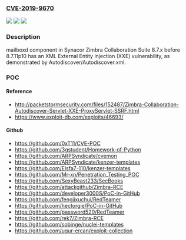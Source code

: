 ### [CVE-2019-9670](https://cve.mitre.org/cgi-bin/cvename.cgi?name=CVE-2019-9670)
![](https://img.shields.io/static/v1?label=Product&message=n%2Fa&color=blue)
![](https://img.shields.io/static/v1?label=Version&message=n%2Fa&color=blue)
![](https://img.shields.io/static/v1?label=Vulnerability&message=n%2Fa&color=brighgreen)

### Description

mailboxd component in Synacor Zimbra Collaboration Suite 8.7.x before 8.7.11p10 has an XML External Entity injection (XXE) vulnerability, as demonstrated by Autodiscover/Autodiscover.xml.

### POC

#### Reference
- http://packetstormsecurity.com/files/152487/Zimbra-Collaboration-Autodiscover-Servlet-XXE-ProxyServlet-SSRF.html
- https://www.exploit-db.com/exploits/46693/

#### Github
- https://github.com/0xT11/CVE-POC
- https://github.com/3gstudent/Homework-of-Python
- https://github.com/ARPSyndicate/cvemon
- https://github.com/ARPSyndicate/kenzer-templates
- https://github.com/Elsfa7-110/kenzer-templates
- https://github.com/Mr-xn/Penetration_Testing_POC
- https://github.com/SexyBeast233/SecBooks
- https://github.com/attackgithub/Zimbra-RCE
- https://github.com/developer3000S/PoC-in-GitHub
- https://github.com/fengjixuchui/RedTeamer
- https://github.com/hectorgie/PoC-in-GitHub
- https://github.com/password520/RedTeamer
- https://github.com/rek7/Zimbra-RCE
- https://github.com/sobinge/nuclei-templates
- https://github.com/ugur-ercan/exploit-collection

